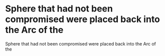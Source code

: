 # Sphere that had not been compromised were placed back into the Arc of the

Sphere that had not been compromised were placed back into the Arc of the